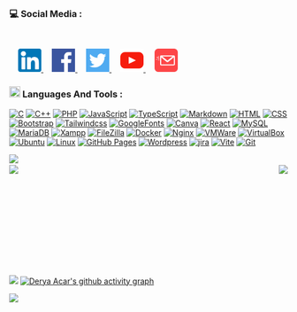 <!-- <img src="https://readme-typing-svg.demolab.com?font=Fira+Code&pause=1000&color=525DE9&center=true&vCenter=true&width=1000&lines=Derya+Acar's,+GitHub;Hello,+world!" alt="Typing SVG" /> 
-->
<!-- img 
<a href="#" target="blank"> <img align="right" src="https://i.hizliresim.com/eazh7lo.png" width="200" /></a>
 -->
 
<!-- social -->
<h3 align="left">💻 Social Media :</h3></br>

&nbsp;&nbsp;&nbsp;
<a href="https://www.linkedin.com/in/derya-acar-aa5533230/">
    <picture>
        <source media="(prefers-color-scheme: dark)" srcset="https://github.com/deryaxacar/deryaxacar/blob/main/social/linkedin.png?raw=true">
        <img src="https://github.com/deryaxacar/deryaxacar/blob/main/social/linkedin..light.png?raw=true" width="42" height="42">
    </picture>
</a>
&nbsp;&nbsp;&nbsp;
<a href="https://www.facebook.com/people/Derya-Acar/pfbid02Mjij3PsnvX1XmzwCi5pJwYfXYVYXSA7AmPUYgXv4TyiYDi37daW8XC3oBD5YP4nHl/">
    <picture>
        <source media="(prefers-color-scheme: dark)" srcset="https://github.com/deryaxacar/deryaxacar/blob/main/social/facebook.png?raw=true">
        <img src="https://github.com/deryaxacar/deryaxacar/blob/main/social/facebook..light.png?raw=true" width="42" height="42">
    </picture>
</a>
&nbsp;&nbsp;&nbsp;
<a href="https://twitter.comderyaxacarr">
    <picture>
        <source media="(prefers-color-scheme: dark)" srcset="https://github.com/deryaxacar/deryaxacar/blob/main/social/twitter.png?raw=true">
        <img src="https://github.com/deryaxacar/deryaxacar/blob/main/social/twitter.light.png?raw=true" width="42" height="42">
    </picture>
</a>
&nbsp;&nbsp;&nbsp;
<a href="https://www.youtube.com">
    <picture>
        <source media="(prefers-color-scheme: dark)" srcset="https://github.com/deryaxacar/deryaxacar/blob/main/social/youtube.png?raw=true">
        <img src="https://github.com/deryaxacar/deryaxacar/blob/main/social/youtube..light.png?raw=true" width="42" height="42">
    </picture>
</a>
&nbsp;&nbsp;&nbsp;
<a href="https://www.gmail.com/derya41acar@gmail.com">
    <picture>
        <source media="(prefers-color-scheme: dark)" srcset="https://github.com/deryaxacar/deryaxacar/blob/main/social/email.png?raw=true">
        <img src="https://github.com/deryaxacar/deryaxacar/blob/main/social/email..light.png?raw=true" width="42" height="42">
    </picture>
</a>

<!-- Languages and Tools -->
<h3 align="left"><img src="https://media.giphy.com/media/IcnxGGAj0ubyB2r5M6/giphy.gif" width=20 height=20> Languages And Tools :</h3>

<p>
 <a href="#"><img alt="C" src="https://custom-icon-badges.demolab.com/badge/C-434d58.svg?logo=c-in-hexagon&logoColor=white"></a>
 <a href="#"><img alt="C++" src="https://custom-icon-badges.demolab.com/badge/C++-434d58.svg?logo=c-in-hexagon&logoColor=white"></a>
 <a href="#"><img alt="PHP" src="https://img.shields.io/badge/PHP-434d58.svg?logo=php&logoColor=white"></a>
 <a href="#"><img alt="JavaScript" src="https://img.shields.io/badge/JavaScript-434d58.svg?logo=javascript&logoColor=white"></a>
 <a href="#"><img alt="TypeScript" src="https://img.shields.io/badge/TypeScript-434d58.svg?logo=typescript&logoColor=white"></a>
 <a href="#"><img alt="Markdown" src="https://img.shields.io/badge/Markdown-434d58.svg?logo=markdown&logoColor=white&style=flat"></a>
 <a href="#"><img alt="HTML" src="https://img.shields.io/badge/HTML-434d58.svg?logo=html5&logoColor=white"></a>
 <a href="#"><img alt="CSS" src="https://img.shields.io/badge/CSS-434d58.svg?logo=css&logoColor=white"></a>
 <a href="#"><img alt="Bootstrap" src="https://img.shields.io/badge/Bootstrap-434d58.svg?logo=bootstrap&logoColor=white"></a>
 <a href="#"><img alt="Tailwindcss" src="https://img.shields.io/badge/TailwindCSS-434d58.svg?logo=tailwindcss&logoColor=white"></a>
 <a href="#"><img alt="GoogleFonts" src="https://img.shields.io/badge/GoogleFonts-434d58.svg?logo=googlefonts&logoColor=white"></a>
 <a href="#"><img alt="Canva" src="https://img.shields.io/badge/Canva-434d58.svg?logo=canva&logoColor=white&style=flat"></a>
 <a href="#"><img alt="React" src="https://custom-icon-badges.demolab.com/badge/React-434d58.svg?logo=react&logoColor=white"></a>
 <a href="#"><img alt="MySQL" src="https://custom-icon-badges.demolab.com/badge/MySQL-434d58.svg?logo=database&logoColor=white"></a>
 <a href="#"><img alt="MariaDB" src="https://custom-icon-badges.demolab.com/badge/MariaDB-434d58.svg?logo=mariadb&logoColor=white"></a>
 <a href="#"><img alt="Xampp" src="https://img.shields.io/badge/XAMPP-434d58.svg?logo=xampp&logoColor=white&style=flat"></a>
 <a href="#"><img alt="FileZilla" src="https://custom-icon-badges.demolab.com/badge/FileZilla-434d58.svg?logo=filezilla&logoColor=white"></a>
 <a href="#"><img alt="Docker" src="https://img.shields.io/badge/Docker-434d58.svg?logo=docker&logoColor=white&style=flat"></a>
 <a href="#"><img alt="Nginx" src="https://img.shields.io/badge/Nginx-434d58.svg?logo=nginx&logoColor=white&style=flat"></a>
 <a href="#"><img alt="VMWare" src="https://img.shields.io/badge/VMware-434d58.svg?logo=vmware&logoColor=white&style=flat"></a>
 <a href="#"><img alt="VirtualBox" src="https://img.shields.io/badge/VirtualBox-434d58.svg?logo=virtualbox&logoColor=white&style=flat"></a>
 <a href="#"><img alt="Ubuntu" src="https://img.shields.io/badge/Ubuntu-434d58.svg?logo=ubuntu&logoColor=white&style=flat"></a>
 <a href="#"><img alt="Linux" src="https://img.shields.io/badge/Linux-434d58.svg?logo=linux&logoColor=white&style=flat"></a>
 <a href="#"><img alt="GitHub Pages" src="https://img.shields.io/badge/GitHub%20Pages-434d58.svg?logo=github&logoColor=white"></a>
 <a href="#"><img alt="Wordpress" src="https://img.shields.io/badge/WordPress-434d58.svg?logo=wordpress&logoColor=white&style=flat"></a>
 <a href="#"><img alt="jira" src="https://img.shields.io/badge/Jira-434d58.svg?logo=jira&logoColor=white&style=flat"></a>
 <a href="#"><img alt="Vite" src="https://img.shields.io/badge/Vite-434d58.svg?logo=vite&logoColor=white&style=flat"></a>
 <a href="#"><img alt="Git" src="https://img.shields.io/badge/Git-434d58.svg?logo=git&logoColor=white&style=flat"></a>
</p>

<!-- color -- 525DE9-->


<!-- 
href="https://tailwindcss.com"
href="https://bulma.io"
href="https://materializecss.com"
href="https://getuikit.com"
href="https://picocss.com"
href="https://picturepan2.github.io/spectre"
href="https://vuejs.org"
href="https://alpinejs.dev"
-->

<!-- gif -->
<img src="https://user-images.githubusercontent.com/73097560/115834477-dbab4500-a447-11eb-908a-139a6edaec5c.gif">

<!-- github stats  -->
<div align="center">
  <div style="display: flex; justify-content: space-between;">
    <img src="https://github-readme-stats.vercel.app/api?username=deryaxacar&theme=dark&show_icons=true&icon_color=fff&include_all_commits=false&count_private=true&layout=compact&border_radius=0" style="height:185px;">
    <img src="https://github-readme-stats.vercel.app/api/top-langs/?username=deryaxacar&theme=dark&hide_border=false&icon_color=434d58&include_all_commits=false&count_private=true&layout=compact&border_radius=0" style="height:185px;">
  </div>
</div>

<img src="https://user-images.githubusercontent.com/73097560/115834477-dbab4500-a447-11eb-908a-139a6edaec5c.gif"></a>
[![Derya Acar's github activity graph](https://github-readme-activity-graph.vercel.app/graph?username=deryaxacar&theme=merko&line=434d58)](https://github.com/deryaxacar/github-readme-activity-graph)

<img src="https://user-images.githubusercontent.com/73097560/115834477-dbab4500-a447-11eb-908a-139a6edaec5c.gif"></a>
















